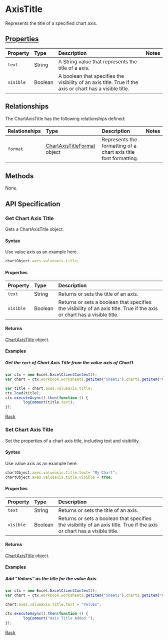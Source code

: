 # AxisTitle
Represents the title of a specified chart axis.

## [Properties](#get-chart-axis-title)

| Property         | Type    |Description|Notes |
|:-----------------|:--------|:----------|:-----|
| `text` | String |A String value that represents the title of a axis. | 
| `visible` | Boolean |A boolean that specifies the visibility of an axis title. True if the axis or chart has a visible title.  | 

## Relationships
The ChartAxisTitle has the following relationships defined:

| Relationships    | Type    |Description|Notes |
|:-----------------|:--------|:----------|:-----|
| `format`          |[ChartAxisTitleFormat](chartAxisTitleFormat.md) object | Represents the formatting of a chart axis title font formatting.

## Methods
None.

## API Specification 

### Get Chart Axis Title

Gets a ChartAxisTitle object.

#### Syntax
Use value axis as an example here.

```js
chartObject.axes.valueaxis.title;
```
#### Properties
| Property         | Type    |Description| 
|:-----------------|:--------|:----------|
| `text` | String |Returns or sets the title of an axis. | 
| `visible` | Boolean |Returns or sets a boolean that specifies the visibility of an axis title. True if the axis or chart has a visible title.  | 

#### Returns

[ChartAxisTitle](chartAxisTitle.md) object. 

#### Examples

##### Get the `text` of Chart Axis Title from the value axis of Chart1.
```js
var ctx = new Excel.ExcelClientContext();
var chart = ctx.workbook.worksheets.getItem("Sheet1").charts.getItem("Chart1");	

var title = chart.axes.valueaxis.title;
ctx.load(title);
ctx.executeAsync().then(function () {
		logComment(title.text);
});
```

[Back](#properties)

### Set Chart Axis Title

Set the properties of a chart axis title, including text and visibility.

#### Syntax
Use value axis as an example here.
```js
chartObject.axes.valueaxis.title.text= "My Chart"; 
chartObject.axes.valueaxis.title.visible = true;
```

#### Properties
| Property         | Type    |Description| 
|:-----------------|:--------|:----------|
| `text` | String |Returns or sets the title of an axis. | 
| `visible` | Boolean |Returns or sets a boolean that specifies the visibility of an axis title. True if the axis or chart has a visible title.  |

#### Returns

[ChartAxisTitle](chartAxisTitle.md) object. 


#### Examples

##### Add "Values" as the title for the value Axis
```js
var ctx = new Excel.ExcelClientContext();
var chart = ctx.workbook.worksheets.getItem("Sheet1").charts.getItem("Chart1");	

chart.axes.valueaxis.title.text = "Values";

ctx.executeAsync().then(function () {
		logComment("Axis Title Added ");
});
```
[Back](#properties)